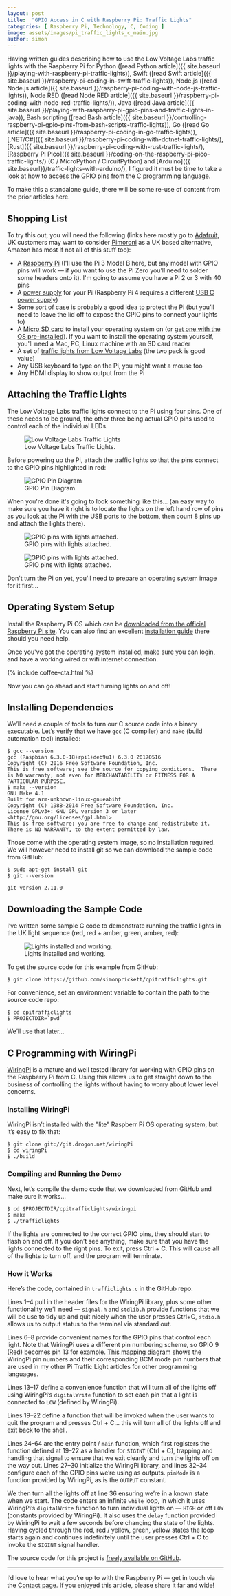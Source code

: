```yaml
---
layout: post
title:  "GPIO Access in C with Raspberry Pi: Traffic Lights"
categories: [ Raspberry Pi, Technology, C, Coding ]
image: assets/images/pi_traffic_lights_c_main.jpg
author: simon
---
```

Having written guides describing how to use the Low Voltage Labs traffic lights with the Raspberry Pi for Python ([read Python article]({{ site.baseurl }}/playing-with-raspberry-pi-traffic-lights)), Swift ([read Swift article]({{ site.baseurl }}/raspberry-pi-coding-in-swift-traffic-lights)), Node.js ([read Node.js article]({{ site.baseurl }}/raspberry-pi-coding-with-node-js-traffic-lights)), Node RED ([read Node RED article]({{ site.baseurl }}/raspberry-pi-coding-with-node-red-traffic-lights/)), Java ([read Java article]({{ site.baseurl }}/playing-with-raspberry-pi-gpio-pins-and-traffic-lights-in-java)), Bash scripting ([read Bash article]({{ site.baseurl }}/controlling-raspberry-pi-gpio-pins-from-bash-scripts-traffic-lights)), Go ([read Go article]({{ site.baseurl }}/raspberry-pi-coding-in-go-traffic-lights)), [.NET/C#]({{ site.baseurl }}/raspberry-pi-coding-with-dotnet-traffic-lights/), [Rust]({{ site.baseurl }}/raspberry-pi-coding-with-rust-traffic-lights/), [Raspberry Pi Pico]({{ site.baseurl }}/coding-on-the-raspberry-pi-pico-traffic-lights/) (C / MicroPython / CircuitPython) and [Arduino]({{ site.baseurl}}/traffic-lights-with-arduino/), I figured it must be time to take a look at how to access the GPIO pins from the C programming language.

To make this a standalone guide, there will be some re-use of content from the prior articles here.

## Shopping List

To try this out, you will need the following (links here mostly go to [Adafruit](https://www.adafruit.com/), UK customers may want to consider [Pimoroni](https://shop.pimoroni.com/) as a UK based alternative, Amazon has most if not all of this stuff too):

* A [Raspberry Pi](https://www.adafruit.com/product/3055) (I'll use the Pi 3 Model B here, but any model with GPIO pins will work — if you want to use the Pi Zero you’ll need to solder some headers onto it). I'm going to assume you have a Pi 2 or 3 with 40 pins
* A [power supply](https://www.adafruit.com/product/1995) for your Pi (Raspberry Pi 4 requires a different [USB C power supply](https://www.adafruit.com/product/4298))
* Some sort of [case](https://www.adafruit.com/product/2256) is probably a good idea to protect the Pi (but you’ll need to leave the lid off to expose the GPIO pins to connect your lights to)
* A [Micro SD card](https://www.adafruit.com/product/1294) to install your operating system on (or [get one with the OS pre-installed](https://www.adafruit.com/product/3259)). If you want to install the operating system yourself, you'll need a Mac, PC, Linux machine with an SD card reader
* A set of [traffic lights from Low Voltage Labs](http://lowvoltagelabs.com/products/pi-traffic/) (the two pack is good value)
* Any USB keyboard to type on the Pi, you might want a mouse too
* Any HDMI display to show output from the Pi

## Attaching the Traffic Lights

The Low Voltage Labs traffic lights connect to the Pi using four pins. One of these needs to be ground, the other three being actual GPIO pins used to control each of the individual LEDs.

<figure class="figure">
  <img src="{{ site.baseurl }}/assets/images/pi_traffic_lights_c_lights_stock.jpg" class="figure-img img-fluid" alt="Low Voltage Labs Traffic Lights">
  <figcaption class="figure-caption text-center">Low Voltage Labs Traffic Lights.</figcaption>
</figure>

Before powering up the Pi, attach the traffic lights so that the pins connect to the GPIO pins highlighted in red:

<figure class="figure">
  <img src="{{ site.baseurl }}/assets/images/pi_traffic_lights_c_gpio_diagram.png" class="figure-img img-fluid" alt="GPIO Pin Diagram">
  <figcaption class="figure-caption text-center">GPIO Pin Diagram.</figcaption>
</figure>

When you're done it's going to look something like this... (an easy way to make sure you have it right is to locate the lights on the left hand row of pins as you look at the Pi with the USB ports to the bottom, then count 8 pins up and attach the lights there).

<figure class="figure">
  <img src="{{ site.baseurl }}/assets/images/pi_traffic_lights_c_lights_attached_1.jpg" class="figure-img img-fluid" alt="GPIO pins with lights attached.">
  <figcaption class="figure-caption text-center">GPIO pins with lights attached.</figcaption>
</figure>

<figure class="figure">
  <img src="{{ site.baseurl }}/assets/images/pi_traffic_lights_c_lights_attached_2.jpg" class="figure-img img-fluid" alt="GPIO pins with lights attached.">
  <figcaption class="figure-caption text-center">GPIO pins with lights attached.</figcaption>
</figure>

Don't turn the Pi on yet, you'll need to prepare an operating system image for it first...

## Operating System Setup

Install the Raspberry Pi OS which can be [downloaded from the official Raspberry Pi site](https://www.raspberrypi.com/software/). You can also find an excellent [installation guide](https://www.raspberrypi.org/documentation/installation/installing-images/README.md) there should you need help.

Once you've got the operating system installed, make sure you can login, and have a working wired or wifi internet connection.

{% include coffee-cta.html %}

Now you can go ahead and start turning lights on and off!

## Installing Dependencies

We’ll need a couple of tools to turn our C source code into a binary executable. Let’s verify that we have `gcc` (C compiler) and `make` (build automation tool) installed:

```
$ gcc --version
gcc (Raspbian 6.3.0-18+rpi1+deb9u1) 6.3.0 20170516
Copyright (C) 2016 Free Software Foundation, Inc.
This is free software; see the source for copying conditions.  There is NO warranty; not even for MERCHANTABILITY or FITNESS FOR A PARTICULAR PURPOSE.
$ make --version
GNU Make 4.1
Built for arm-unknown-linux-gnueabihf
Copyright (C) 1988-2014 Free Software Foundation, Inc.
License GPLv3+: GNU GPL version 3 or later <http://gnu.org/licenses/gpl.html>
This is free software: you are free to change and redistribute it. There is NO WARRANTY, to the extent permitted by law.
```

Those come with the operating system image, so no installation required. We will however need to install git so we can download the sample code from GitHub:

```
$ sudo apt-get install git
$ git --version

git version 2.11.0
```

## Downloading the Sample Code

I’ve written some sample C code to demonstrate running the traffic lights in the UK light sequence (red, red + amber, green, amber, red):

<figure class="figure">
  <img src="{{ site.baseurl }}/assets/images/pi_traffic_lights_c_lights_working.gif" class="figure-img img-fluid" alt="Lights installed and working.">
  <figcaption class="figure-caption text-center">Lights installed and working.</figcaption>
</figure>

To get the source code for this example from GitHub:

```
$ git clone https://github.com/simonprickett/cpitrafficlights.git
```

For convenience, set an environment variable to contain the path to the source code repo:

```
$ cd cpitrafficlights
$ PROJECTDIR=`pwd`
```

We’ll use that later…

## C Programming with WiringPi

[WiringPi](http://wiringpi.com/) is a mature and well tested library for working with GPIO pins on the Raspberry Pi from C. Using this allows us to get straight down to the business of controlling the lights without having to worry about lower level concerns.

### Installing WiringPi

WiringPi isn’t installed with the "lite" Raspberr Pi OS operating system, but it’s easy to fix that:

```
$ git clone git://git.drogon.net/wiringPi
$ cd wiringPi
$ ./build
```

### Compiling and Running the Demo

Next, let’s compile the demo code that we downloaded from GitHub and make sure it works...

```
$ cd $PROJECTDIR/cpitrafficlights/wiringpi
$ make
$ ./trafficlights
```

If the lights are connected to the correct GPIO pins, they should start to flash on and off. If you don’t see anything, make sure that you have the lights connected to the right pins. To exit, press Ctrl + C. This will cause all of the lights to turn off, and the program will terminate.

### How it Works

Here’s the code, contained in `trafficlights.c` in the GitHub repo:

<script src="https://gist.github.com/simonprickett/af80dff02d905c4114911ac2b7d8d91f.js"></script>

Lines 1–4 pull in the header files for the WiringPi library, plus some other functionality we’ll need — `signal.h` and `stdlib.h` provide functions that we will be use to tidy up and quit nicely when the user presses Ctrl+C, `stdio.h` allows us to output status to the terminal via standard out.

Lines 6–8 provide convenient names for the GPIO pins that control each light. Note that WiringPi uses a different pin numbering scheme, so GPIO 9 (Red) becomes pin 13 for example. [This mapping diagram](https://pinout.xyz/pinout/wiringpi) shows the WiringPi pin numbers and their corresponding BCM mode pin numbers that are used in my other Pi Traffic Light articles for other programming languages.

Lines 13–17 define a convenience function that will turn all of the lights off using WiringPi’s `digitalWrite` function to set each pin that a light is connected to `LOW` (defined by WiringPi).

Lines 19–22 define a function that will be invoked when the user wants to quit the program and presses Ctrl + C… this will turn all of the lights off and exit back to the shell.

Lines 24–64 are the entry point / `main` function, which first registers the function defined at 19–22 as a handler for `SIGINT` (Ctrl + C), trapping and handling that signal to ensure that we exit cleanly and turn the lights off on the way out. Lines 27–30 initialize the WiringPi library, and lines 32–34 configure each of the GPIO pins we’re using as outputs. `pinMode` is a function provided by WiringPi, as is the `OUTPUT` constant.

We then turn all the lights off at line 36 ensuring we’re in a known state when we start. The code enters an infinite `while` loop, in which it uses WiringPi’s `digitalWrite` function to turn individual lights on — `HIGH` or off `LOW` (constants provided by WiringPi). It also uses the `delay` function provided by WiringPi to wait a few seconds before changing the state of the lights. Having cycled through the red, red / yellow, green, yellow states the loop starts again and continues indefinitely until the user presses Ctrl + C to invoke the `SIGINT` signal handler.

The source code for this project is [freely available on GitHub](https://github.com/simonprickett/cpitrafficlights).

---

I’d love to hear what you’re up to with the Raspberry Pi — get in touch via the [Contact page](https://simonprickett.dev/contact/). If you enjoyed this article, please share it far and wide!







